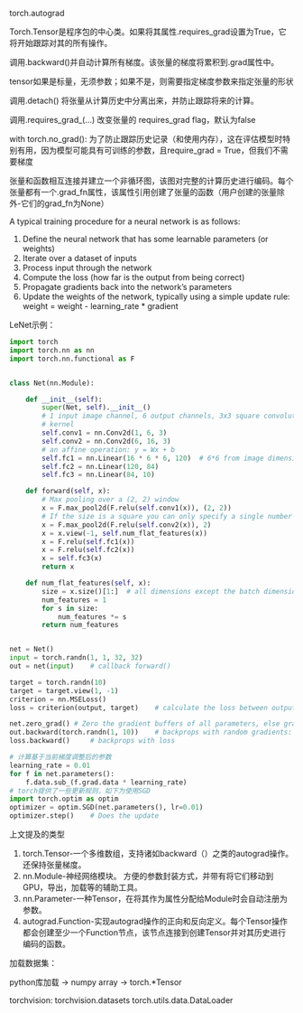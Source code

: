 
torch.autograd

Torch.Tensor是程序包的中心类。如果将其属性.requires_grad设置为True，它将开始跟踪对其的所有操作。

调用.backward()并自动计算所有梯度。该张量的梯度将累积到.grad属性中。

tensor如果是标量，无须参数；如果不是，则需要指定梯度参数来指定张量的形状

调用.detach() 将张量从计算历史中分离出来，并防止跟踪将来的计算。

调用.requires_grad_(...) 改变张量的 requires_grad flag，默认为false

with torch.no_grad(): 为了防止跟踪历史记录（和使用内存），这在评估模型时特别有用，因为模型可能具有可训练的参数，且require_grad = True，但我们不需要梯度

张量和函数相互连接并建立一个非循环图，该图对完整的计算历史进行编码。每个张量都有一个.grad_fn属性，该属性引用创建了张量的函数（用户创建的张量除外-它们的grad_fn为None）

A typical training procedure for a neural network is as follows:

1. Define the neural network that has some learnable parameters (or weights)
2. Iterate over a dataset of inputs
3. Process input through the network
4. Compute the loss (how far is the output from being correct)
5. Propagate gradients back into the network’s parameters
6. Update the weights of the network, typically using a simple update rule: weight = weight - learning_rate * gradient

LeNet示例：
```python
import torch
import torch.nn as nn
import torch.nn.functional as F


class Net(nn.Module):

    def __init__(self):
        super(Net, self).__init__()
        # 1 input image channel, 6 output channels, 3x3 square convolution
        # kernel
        self.conv1 = nn.Conv2d(1, 6, 3)
        self.conv2 = nn.Conv2d(6, 16, 3)
        # an affine operation: y = Wx + b
        self.fc1 = nn.Linear(16 * 6 * 6, 120)  # 6*6 from image dimension
        self.fc2 = nn.Linear(120, 84)
        self.fc3 = nn.Linear(84, 10)

    def forward(self, x):
        # Max pooling over a (2, 2) window
        x = F.max_pool2d(F.relu(self.conv1(x)), (2, 2))
        # If the size is a square you can only specify a single number
        x = F.max_pool2d(F.relu(self.conv2(x)), 2)
        x = x.view(-1, self.num_flat_features(x))
        x = F.relu(self.fc1(x))
        x = F.relu(self.fc2(x))
        x = self.fc3(x)
        return x

    def num_flat_features(self, x):
        size = x.size()[1:]  # all dimensions except the batch dimension
        num_features = 1
        for s in size:
            num_features *= s
        return num_features


net = Net()
input = torch.randn(1, 1, 32, 32)
out = net(input)    # callback forward()

target = torch.randn(10)
target = target.view(1, -1)
criterion = nn.MSELoss()
loss = criterion(output, target)    # calculate the loss between output and target

net.zero_grad() # Zero the gradient buffers of all parameters, else grad will be accumulated to existing grad
out.backward(torch.randn(1, 10))    # backprops with random gradients:
loss.backward()     # backprops with loss

# 计算基于当前梯度调整后的参数
learning_rate = 0.01
for f in net.parameters():
    f.data.sub_(f.grad.data * learning_rate)
# torch提供了一些更新规则，如下为使用SGD
import torch.optim as optim
optimizer = optim.SGD(net.parameters(), lr=0.01)
optimizer.step()    # Does the update
```

上文提及的类型
1. torch.Tensor-一个多维数组，支持诸如backward（）之类的autograd操作。 还保持张量梯度。
2. nn.Module-神经网络模块。 方便的参数封装方式，并带有将它们移动到GPU，导出，加载等的辅助工具。
3. nn.Parameter-一种Tensor，在将其作为属性分配给Module时会自动注册为参数。 
4. autograd.Function-实现autograd操作的正向和反向定义。每个Tensor操作都会创建至少一个Function节点，该节点连接到创建Tensor并对其历史进行编码的函数。


加载数据集：

python库加载 -> numpy array -> torch.*Tensor

torchvision: torchvision.datasets torch.utils.data.DataLoader

